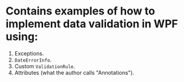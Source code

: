 # Contains examples of how to implement data validation in WPF using:
1. Exceptions.
2. `DateErrorInfo`.
3. Custom `ValidationRule`.
4. Attributes (what the author calls "Annotations").
